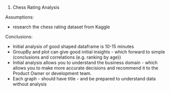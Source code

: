1. Chess Rating Analysis

Assumptions:

- research the chess rating dataset from Kaggle

Conclusions:

- Initial analysis of good shaped dataframe is 10-15 minutes
- GroupBy and plot can give good initial insights - which forward to simple (conclusions and correlations (e.g. ranking by age))
- Initial analysis allows you to understand the business domain - which allows you to make more accurate decisions and recommend it to the Product Owner or development team.
- Each graph - should have title - and be prepared to understand data without analysis